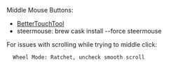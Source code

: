 Middle Mouse Buttons:

* [BetterTouchTool](https://folivora.ai/downloads/)
* steermouse:   brew cask install --force steermouse

For issues with scrolling while trying to middle click:
```
  Wheel Mode: Ratchet, uncheck smooth scroll
```
